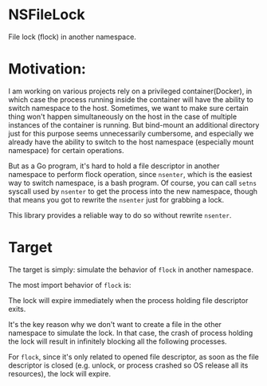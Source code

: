 # NSFileLock
File lock (flock) in another namespace.

# Motivation:

I am working on various projects rely on a privileged container(Docker), in
which case the process running inside the container will have the ability to
switch namespace to the host. Sometimes, we want to make sure certain thing
won't happen simultaneously on the host in the case of multiple instances of the
container is running. But bind-mount an additional directory just for this
purpose seems unnecessarily cumbersome, and especially we already have the
ability to switch to the host namespace (especially mount namespace) for certain
operations.

But as a Go program, it's hard to hold a file descriptor in another namespace to
perform flock operation, since `nsenter`, which is the easiest way to switch
namespace, is a bash program. Of course, you can call `setns` syscall used by
`nsenter` to get the process into the new namespace, though that means you got
to rewrite the `nsenter` just for grabbing a lock.

This library provides a reliable way to do so without rewrite `nsenter`.

# Target

The target is simply: simulate the behavior of `flock` in another namespace.

The most import behavior of `flock` is:

The lock will expire immediately when the process holding file descriptor exits.

It's the key reason why we don't want to create a file in the other
namespace to simulate the lock. In that case, the crash of process holding the
lock will result in infinitely blocking all the following processes.

For `flock`, since it's only related to opened file descriptor, as soon as the
file descriptor is closed (e.g. unlock, or process crashed so OS release all its
resources), the lock will expire.
